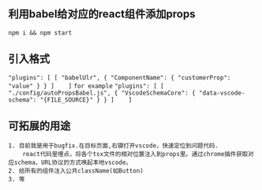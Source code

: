 ## 利用babel给对应的react组件添加props
    npm i && npm start

## 引入格式
`
 "plugins": [
      [
        "babelUlr",
        {
          "ComponentName": {
            "customerProp": "value"
          }
        }
      ]   
    ]
`
````for example````
`
"plugins": [
      [
        "./config/autoPropsBabel.js",
        {
          "VscodeSchemaCore": {
            "data-vscode-schema": "{FILE_SOURCE}"
          }
        }
      ]   
    ]
`

## 可拓展的用途
    1. 目前我是用于bugfix.在目标页面,右键打开vscode，快速定位到问题代码. 
        react代码里埋点，将各个tsx文件的相对位置注入到props里。通过chrome插件获取对应schema，URL协议的方式唤起本地vscode。
    2. 给所有的组件注入公共className(如Button)
    3. 等
